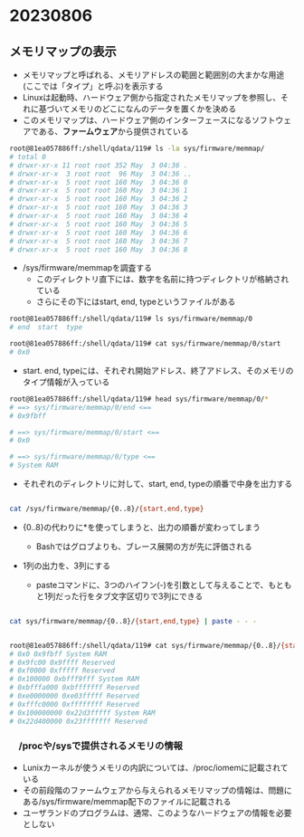 # 20230806

## メモリマップの表示

- メモリマップと呼ばれる、メモリアドレスの範囲と範囲別の大まかな用途(ここでは「タイプ」と呼ぶ)を表示する
- Linuxは起動時、ハードウェア側から指定されたメモリマップを参照し、それに基づいてメモリのどこになんのデータを置くかを決める
- このメモリマップは、ハードウェア側のインターフェースになるソフトウェアである、**ファームウェア**から提供されている

```bash
root@81ea057886ff:/shell/qdata/119# ls -la sys/firmware/memmap/
# total 0
# drwxr-xr-x 11 root root 352 May  3 04:36 .
# drwxr-xr-x  3 root root  96 May  3 04:36 ..
# drwxr-xr-x  5 root root 160 May  3 04:36 0
# drwxr-xr-x  5 root root 160 May  3 04:36 1
# drwxr-xr-x  5 root root 160 May  3 04:36 2
# drwxr-xr-x  5 root root 160 May  3 04:36 3
# drwxr-xr-x  5 root root 160 May  3 04:36 4
# drwxr-xr-x  5 root root 160 May  3 04:36 5
# drwxr-xr-x  5 root root 160 May  3 04:36 6
# drwxr-xr-x  5 root root 160 May  3 04:36 7
# drwxr-xr-x  5 root root 160 May  3 04:36 8
```

- /sys/firmware/memmapを調査する
  - このディレクトリ直下には、数字を名前に持つディレクトリが格納されている
  - さらにその下にはstart, end, typeというファイルがある

```bash
root@81ea057886ff:/shell/qdata/119# ls sys/firmware/memmap/0
# end  start  type
```

```bash
root@81ea057886ff:/shell/qdata/119# cat sys/firmware/memmap/0/start
# 0x0
```

- start. end, typeには、それぞれ開始アドレス、終了アドレス、そのメモリのタイプ情報が入っている

```bash
root@81ea057886ff:/shell/qdata/119# head sys/firmware/memmap/0/*
# ==> sys/firmware/memmap/0/end <==
# 0x9fbff

# ==> sys/firmware/memmap/0/start <==
# 0x0

# ==> sys/firmware/memmap/0/type <==
# System RAM

```

- それぞれのディレクトリに対して、start, end, typeの順番で中身を出力する

```bash

cat /sys/firmware/memmap/{0..8}/{start,end,type}

```

- {0..8}の代わりに*を使ってしまうと、出力の順番が変わってしまう
  - Bashではグロブよりも、ブレース展開の方が先に評価される

- 1列の出力を、3列にする
  - pasteコマンドに、3つのハイフン(-)を引数として与えることで、もともと1列だった行をタブ文字区切りで3列にできる

```bash

cat sys/firmware/memmap/{0..8}/{start,end,type} | paste - - -

```

```bash

root@81ea057886ff:/shell/qdata/119# cat sys/firmware/memmap/{0..8}/{start,end,type} | paste - - -
# 0x0 0x9fbff System RAM
# 0x9fc00 0x9ffff Reserved
# 0xf0000 0xfffff Reserved
# 0x100000 0xbfff9fff System RAM
# 0xbfffa000 0xbfffffff Reserved
# 0xe0000000 0xe03fffff Reserved
# 0xfffc0000 0xffffffff Reserved
# 0x100000000 0x22d3fffff System RAM
# 0x22d400000 0x23fffffff Reserved

```

### 　/procや/sysで提供されるメモリの情報

- Lunixカーネルが使うメモリの内訳については、/proc/iomemに記載されている
- その前段階のファームウェアから与えられるメモリマップの情報は、問題にある/sys/firmware/memmap配下のファイルに記載される
- ユーザランドのプログラムは、通常、このようなハードウェアの情報を必要としない
